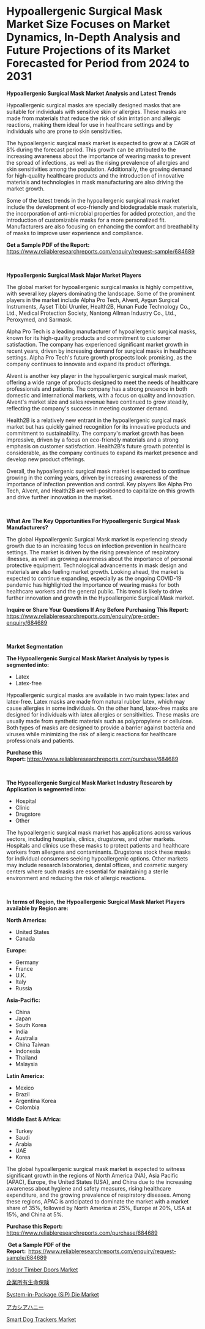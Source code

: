 <p><h1>Hypoallergenic Surgical Mask Market Size Focuses on Market Dynamics, In-Depth Analysis and Future Projections of its Market Forecasted for Period from 2024 to 2031</h1></p><p><strong>Hypoallergenic Surgical Mask Market Analysis and Latest Trends</strong></p>
<p><p>Hypoallergenic surgical masks are specially designed masks that are suitable for individuals with sensitive skin or allergies. These masks are made from materials that reduce the risk of skin irritation and allergic reactions, making them ideal for use in healthcare settings and by individuals who are prone to skin sensitivities.</p><p>The hypoallergenic surgical mask market is expected to grow at a CAGR of 8% during the forecast period. This growth can be attributed to the increasing awareness about the importance of wearing masks to prevent the spread of infections, as well as the rising prevalence of allergies and skin sensitivities among the population. Additionally, the growing demand for high-quality healthcare products and the introduction of innovative materials and technologies in mask manufacturing are also driving the market growth.</p><p>Some of the latest trends in the hypoallergenic surgical mask market include the development of eco-friendly and biodegradable mask materials, the incorporation of anti-microbial properties for added protection, and the introduction of customizable masks for a more personalized fit. Manufacturers are also focusing on enhancing the comfort and breathability of masks to improve user experience and compliance.</p></p>
<p><strong>Get a Sample PDF of the Report:&nbsp;</strong> <a href="https://www.reliableresearchreports.com/enquiry/request-sample/684689">https://www.reliableresearchreports.com/enquiry/request-sample/684689</a></p>
<p>&nbsp;</p>
<p><strong>Hypoallergenic Surgical Mask Major Market Players</strong></p>
<p><p>The global market for hypoallergenic surgical masks is highly competitive, with several key players dominating the landscape. Some of the prominent players in the market include Alpha Pro Tech, Alvent, Aygun Surgical Instruments, Ayset Tibbi Urunler, Health2B, Hunan Fude Technology Co., Ltd., Medical Protection Society, Nantong Allman Industry Co., Ltd., Peroxymed, and Sarmask.</p><p>Alpha Pro Tech is a leading manufacturer of hypoallergenic surgical masks, known for its high-quality products and commitment to customer satisfaction. The company has experienced significant market growth in recent years, driven by increasing demand for surgical masks in healthcare settings. Alpha Pro Tech's future growth prospects look promising, as the company continues to innovate and expand its product offerings.</p><p>Alvent is another key player in the hypoallergenic surgical mask market, offering a wide range of products designed to meet the needs of healthcare professionals and patients. The company has a strong presence in both domestic and international markets, with a focus on quality and innovation. Alvent's market size and sales revenue have continued to grow steadily, reflecting the company's success in meeting customer demand.</p><p>Health2B is a relatively new entrant in the hypoallergenic surgical mask market but has quickly gained recognition for its innovative products and commitment to sustainability. The company's market growth has been impressive, driven by a focus on eco-friendly materials and a strong emphasis on customer satisfaction. Health2B's future growth potential is considerable, as the company continues to expand its market presence and develop new product offerings.</p><p>Overall, the hypoallergenic surgical mask market is expected to continue growing in the coming years, driven by increasing awareness of the importance of infection prevention and control. Key players like Alpha Pro Tech, Alvent, and Health2B are well-positioned to capitalize on this growth and drive further innovation in the market.</p></p>
<p>&nbsp;</p>
<p><strong>What Are The Key Opportunities For Hypoallergenic Surgical Mask Manufacturers?</strong></p>
<p><p>The global Hypoallergenic Surgical Mask market is experiencing steady growth due to an increasing focus on infection prevention in healthcare settings. The market is driven by the rising prevalence of respiratory illnesses, as well as growing awareness about the importance of personal protective equipment. Technological advancements in mask design and materials are also fueling market growth. Looking ahead, the market is expected to continue expanding, especially as the ongoing COVID-19 pandemic has highlighted the importance of wearing masks for both healthcare workers and the general public. This trend is likely to drive further innovation and growth in the Hypoallergenic Surgical Mask market.</p></p>
<p><strong>Inquire or Share Your Questions If Any Before Purchasing This Report:</strong> <a href="https://www.reliableresearchreports.com/enquiry/pre-order-enquiry/684689">https://www.reliableresearchreports.com/enquiry/pre-order-enquiry/684689</a></p>
<p>&nbsp;</p>
<p><strong>Market Segmentation</strong></p>
<p><strong>The Hypoallergenic Surgical Mask Market Analysis by types is segmented into:</strong></p>
<p><ul><li>Latex</li><li>Latex-free</li></ul></p>
<p><p>Hypoallergenic surgical masks are available in two main types: latex and latex-free. Latex masks are made from natural rubber latex, which may cause allergies in some individuals. On the other hand, latex-free masks are designed for individuals with latex allergies or sensitivities. These masks are usually made from synthetic materials such as polypropylene or cellulose. Both types of masks are designed to provide a barrier against bacteria and viruses while minimizing the risk of allergic reactions for healthcare professionals and patients.</p></p>
<p><strong>Purchase this Report:&nbsp;</strong><a href="https://www.reliableresearchreports.com/purchase/684689">https://www.reliableresearchreports.com/purchase/684689</a></p>
<p>&nbsp;</p>
<p><strong>The Hypoallergenic Surgical Mask Market Industry Research by Application is segmented into:</strong></p>
<p><ul><li>Hospital</li><li>Clinic</li><li>Drugstore</li><li>Other</li></ul></p>
<p><p>The hypoallergenic surgical mask market has applications across various sectors, including hospitals, clinics, drugstores, and other markets. Hospitals and clinics use these masks to protect patients and healthcare workers from allergens and contaminants. Drugstores stock these masks for individual consumers seeking hypoallergenic options. Other markets may include research laboratories, dental offices, and cosmetic surgery centers where such masks are essential for maintaining a sterile environment and reducing the risk of allergic reactions.</p></p>
<p>&nbsp;</p>
<p><strong>In terms of Region, the Hypoallergenic Surgical Mask Market Players available by Region are:</strong></p>
<p>
    <p> <strong> North America: </strong>
        <ul>
            <li>United States</li>
            <li>Canada</li>
        </ul>
        </p> 
    <p> <strong> Europe: </strong>
        <ul>
            <li>Germany</li>
            <li>France</li>
            <li>U.K.</li>
            <li>Italy</li>
            <li>Russia</li>
        </ul>
        </p> 
    <p> <strong> Asia-Pacific: </strong>
        <ul>
            <li>China</li>
            <li>Japan</li>
            <li>South Korea</li>
            <li>India</li>
            <li>Australia</li>
            <li>China Taiwan</li>
            <li>Indonesia</li>
            <li>Thailand</li>
            <li>Malaysia</li>
        </ul>
        </p> 
    <p> <strong> Latin America: </strong>
        <ul>
            <li>Mexico</li>
            <li>Brazil</li>
            <li>Argentina Korea</li>
            <li>Colombia</li>
        </ul>
        </p> 
    <p> <strong> Middle East & Africa: </strong>
        <ul>
            <li>Turkey</li>
            <li>Saudi</li>
            <li>Arabia</li>
            <li>UAE</li>
            <li>Korea</li>
        </ul>
    </p>
    </p>
<p><p>The global hypoallergenic surgical mask market is expected to witness significant growth in the regions of North America (NA), Asia Pacific (APAC), Europe, the United States (USA), and China due to the increasing awareness about hygiene and safety measures, rising healthcare expenditure, and the growing prevalence of respiratory diseases. Among these regions, APAC is anticipated to dominate the market with a market share of 35%, followed by North America at 25%, Europe at 20%, USA at 15%, and China at 5%.</p></p>
<p><strong>Purchase this Report: </strong><a href="https://www.reliableresearchreports.com/purchase/684689">https://www.reliableresearchreports.com/purchase/684689</a></p>
<p>&nbsp;<strong>Get a Sample PDF of the Report:&nbsp;&nbsp;</strong><a href="https://www.reliableresearchreports.com/enquiry/request-sample/684689">https://www.reliableresearchreports.com/enquiry/request-sample/684689</a></p>
<p><strong></strong></p>
<p><p><a href="https://view.publitas.com/reportprime-1/indoor-timber-doors-market-analysis-examines-its-scope-on-growth-opportunities-and-forecasted-trends-spanning-from-2024-to-2031/">Indoor Timber Doors Market</a></p><p><a href="https://medium.com/@anton65482023/%E4%BC%81%E6%A5%AD%E6%89%80%E6%9C%89%E5%AF%BF%E5%91%BD%E4%BF%9D%E9%99%BA%E5%B8%82%E5%A0%B4-%E7%A8%AE%E9%A1%9E-%E3%82%A2%E3%83%97%E3%83%AA%E3%82%B1%E3%83%BC%E3%82%B7%E3%83%A7%E3%83%B3-%E5%9C%B0%E7%90%86%E3%81%AB%E3%82%88%E3%82%8B%E5%8C%85%E6%8B%AC%E7%9A%84%E8%A9%95%E4%BE%A1-b7624c6aafcb">企業所有生命保険</a></p><p><a href="https://fearless-okapi-6c8.notion.site/System-in-Package-SiP-Die-Market-Size-Furnishes-Valuable-Information-Encompassing-Market-Share-Ma-24a9ceba0bf34c9bba2689b48e1806cf">System-in-Package (SiP) Die Market</a></p><p><a href="https://medium.com/@lily-u-genius/%E3%82%A2%E3%82%AB%E3%82%B7%E3%82%A2%E8%9C%82%E8%9C%9C%E3%81%AE%E5%B8%82%E5%A0%B4-2031%E5%B9%B4%E3%81%BE%E3%81%A7%E3%81%AE%E3%83%88%E3%83%AC%E3%83%B3%E3%83%89-%E4%BA%88%E6%B8%AC-%E7%AB%B6%E4%BA%89%E5%88%86%E6%9E%90-3186a23a03f9">アカシアハニー</a></p><p><a href="https://view.publitas.com/reportprime-1/smart-dog-trackers-market-insights-market-players-and-forecast-till-2031/">Smart Dog Trackers Market</a></p></p>